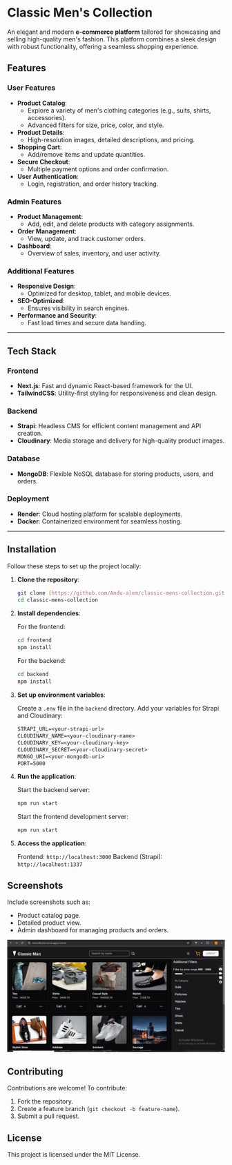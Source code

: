 # Classic Men's Collection

An elegant and modern **e-commerce platform** tailored for showcasing and selling high-quality men's fashion. This platform combines a sleek design with robust functionality, offering a seamless shopping experience.

## Features

### **User Features**

-   **Product Catalog**:
    -   Explore a variety of men's clothing categories (e.g., suits, shirts, accessories).
    -   Advanced filters for size, price, color, and style.
-   **Product Details**:
    -   High-resolution images, detailed descriptions, and pricing.
-   **Shopping Cart**:
    -   Add/remove items and update quantities.
-   **Secure Checkout**:
    -   Multiple payment options and order confirmation.
-   **User Authentication**:
    -   Login, registration, and order history tracking.

### **Admin Features**

-   **Product Management**:
    -   Add, edit, and delete products with category assignments.
-   **Order Management**:
    -   View, update, and track customer orders.
-   **Dashboard**:
    -   Overview of sales, inventory, and user activity.

### **Additional Features**

-   **Responsive Design**:
    -   Optimized for desktop, tablet, and mobile devices.
-   **SEO-Optimized**:
    -   Ensures visibility in search engines.
-   **Performance and Security**:
    -   Fast load times and secure data handling.

---

## Tech Stack

### **Frontend**

-   **Next.js**: Fast and dynamic React-based framework for the UI.
-   **TailwindCSS**: Utility-first styling for responsiveness and clean design.

### **Backend**

-   **Strapi**: Headless CMS for efficient content management and API creation.
-   **Cloudinary**: Media storage and delivery for high-quality product images.

### **Database**

-   **MongoDB**: Flexible NoSQL database for storing products, users, and orders.

### **Deployment**

-   **Render**: Cloud hosting platform for scalable deployments.
-   **Docker**: Containerized environment for seamless hosting.

---

## Installation

Follow these steps to set up the project locally:

1.  **Clone the repository**:

    ```bash
    git clone [https://github.com/Andu-alem/classic-mens-collection.git](https://github.com/Andu-alem/classic-mens-collection.git)
    cd classic-mens-collection
    ```

2.  **Install dependencies**:

    For the frontend:

    ```bash
    cd frontend
    npm install
    ```

    For the backend:

    ```bash
    cd backend
    npm install
    ```

3.  **Set up environment variables**:

    Create a `.env` file in the `backend` directory.
    Add your variables for Strapi and Cloudinary:

    ```
    STRAPI_URL=<your-strapi-url>
    CLOUDINARY_NAME=<your-cloudinary-name>
    CLOUDINARY_KEY=<your-cloudinary-key>
    CLOUDINARY_SECRET=<your-cloudinary-secret>
    MONGO_URI=<your-mongodb-uri>
    PORT=5000
    ```

4.  **Run the application**:

    Start the backend server:

    ```bash
    npm run start
    ```

    Start the frontend development server:

    ```bash
    npm run start
    ```

5.  **Access the application**:

    Frontend: `http://localhost:3000`
    Backend (Strapi): `http://localhost:1337`

## Screenshots

Include screenshots such as:

-   Product catalog page.
-   Detailed product view.
-   Admin dashboard for managing products and orders.

![Product Catalog](public/screenshoots/products.PNG)

## Contributing

Contributions are welcome! To contribute:

1.  Fork the repository.
2.  Create a feature branch (`git checkout -b feature-name`).
3.  Submit a pull request.

## License

This project is licensed under the MIT License.
